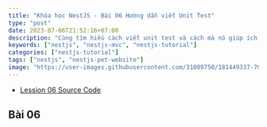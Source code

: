 ```yaml
---
title: "Khóa học NestJS - Bài 06 Hướng dẫn viết Unit Test"
type: "post"
date: 2023-07-06T21:52:16+07:00
description: "Cùng tìm hiểu cách viết unit test và cách mà nó giúp ích cho bạn cũng như dự án"
keywords: ["nestjs", "nestjs-mvc", "nestjs-tutorial"]
categories: ["nestjs-tutorial"]
tags: ["nestjs", "nestjs-pet-website"]
image: "https://user-images.githubusercontent.com/31009750/181449337-70081a76-5a01-4229-805e-39ed0ded6b5b.png"
---
```


- [Lession 06 Source Code](https://github.com/misostack/nestjs-tutorial-2023/tree/lession06)

## Bài 06
